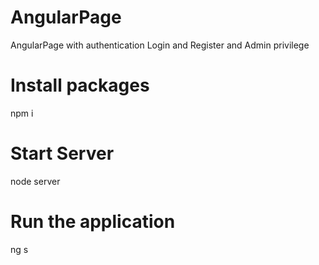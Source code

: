 # AngularPage
AngularPage with authentication Login and Register and Admin privilege

# Install packages
npm i
# Start Server 
node server
# Run the application
ng s 

